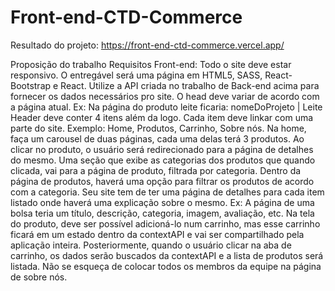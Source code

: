 # Front-end-CTD-Commerce
Resultado do projeto: 
https://front-end-ctd-commerce.vercel.app/

Proposição do trabalho 
Requisitos Front-end:
Todo o site deve estar responsivo.
O entregável será uma página em HTML5, SASS, React-Bootstrap e React.
Utilize a API criada no trabalho de Back-end acima para fornecer os dados necessários pro site. 
O head deve variar de acordo com a página atual. Ex: Na página do produto leite ficaria: nomeDoProjeto | Leite
Header deve conter 4 itens além da logo. Cada item deve linkar com uma parte do site. Exemplo: Home, Produtos, Carrinho, Sobre nós.
Na home, faça um carousel de duas páginas, cada uma delas terá 3 produtos. Ao clicar no produto, o usuário será redirecionado para a página de detalhes do mesmo. Uma seção que exibe as categorias dos produtos que quando clicada, vai para a página de produto, filtrada por categoria.
Dentro da página de produtos, haverá uma opção para filtrar os produtos de acordo com a categoria.
Seu site tem de ter uma página de detalhes para cada item listado onde haverá uma explicação sobre o mesmo. Ex: A página de uma bolsa teria um título, descrição, categoria, imagem, avaliação, etc.
Na tela do produto, deve ser possível adicioná-lo num carrinho, mas esse carrinho ficará em um estado dentro da contextAPI e vai ser compartilhado pela aplicação inteira. Posteriormente, quando o usuário clicar na aba de carrinho, os dados serão buscados da contextAPI e a lista de produtos será listada.
Não se esqueça de colocar todos os membros da equipe na página de sobre nós.






